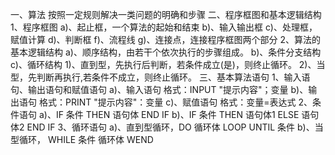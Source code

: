 一、算法
 按照一定规则解决一类问题的明确和步骤
二、程序框图和基本逻辑结构
 1、程序框图
  a)、起止框，一个算法的起始和结束
  b)、输入输出框
  c)、处理框，赋值计算
  d)、判断框
  f)、流程线
  g)、连接点，连接程序框图两个部分
 2、算法的基本逻辑结构
  a)、顺序结构，由若干个依次执行的步骤组成。
  b)、条件分支结构
  c)、循环结构
   1)、直到型，先执行后判断，若条件成立(是)，则终止循环。
   2)、当型，先判断再执行,若条件不成立，则终止循环。
 三、基本算法语句
  1、输入语句、输出语句和赋值语句
   a)、输入语句
    格式：INPUT "提示内容"；变量 
   b)、输出语句
    格式：PRINT "提示内容"：变量
   c)、赋值语句
    格式：变量=表达式
  2、条件语句
   a)、IF 条件 THEN
         语句体
      END IF
   b)、IF 条件 THEN
         语句体1
      ELSE
         语句体2
      END IF
  3、循环语句
   a)、直到型循环，DO 
                     循环体
                  LOOP UNTIL 条件
   b)、当型循环，  WHILE 条件
                    循环体
                  WEND
